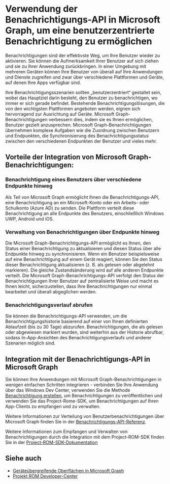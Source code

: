 # <a name="using-the-notifications-api-in-microsoft-graph-to-enable-human-centric-notification-experiences"></a>Verwendung der Benachrichtigungs-API in Microsoft Graph, um eine benutzerzentrierte Benachrichtigung zu ermöglichen 

Benachrichtigungen sind der effektivste Weg, um Ihre Benutzer wieder zu aktivieren. Sie können die Aufmerksamkeit Ihrer Benutzer auf sich ziehen und sie zu Ihrer Anwendung zurückbringen. In einer Umgebung mit mehreren Geräten können Ihre Benutzer von überall auf Ihre Anwendungen und Dienste zugreifen und zwar über verschiedene Plattformen und Geräte, auf denen Ihre Apps verfügbar sind. 

Ihre Benachrichtigungsszenarien sollten „benutzerzentriert“ gestaltet sein, wobei das Hauptziel darin besteht, den Benutzer zu benachrichtigen, wo immer er sich gerade befindet. Bestehende Benachrichtigungslösungen, die von den wichtigsten Plattformen angeboten werden, eignen sich hervorragend zur Ausrichtung auf Geräte. Microsoft Graph-Benachrichtigungen verbessern dies, indem sie es Ihnen ermöglichen, Benutzer gezielt anzusprechen. Microsoft Graph-Benachrichtigungen übernehmen komplexe Aufgaben wie die Zuordnung zwischen Benutzern und Endpunkten, die Synchronisierung des Benachrichtigungsstatus zwischen den verschiedenen Endpunkten der Benutzer und vieles mehr. 

## <a name="why-integrate-with-microsoft-graph-notifications"></a>Vorteile der Integration von Microsoft Graph-Benachrichtigungen:
### <a name="deliver-notifications-to-a-user-across-different-endpoints"></a>Benachrichtigung eines Benutzers über verschiedene Endpunkte hinweg
Als Teil von Microsoft Graph ermöglicht Ihnen die Benachrichtigungs-API, eine Benachrichtigung an ein Microsoft-Konto oder ein Arbeits- oder Schulkonto (Azure AD) zu senden. Die Plattform verteilt diese Benachrichtigung an alle Endpunkte des Benutzers, einschließlich Windows UWP, Android und iOS. 

### <a name="manage-notifications-across-endpoints"></a>Verwaltung von Benachrichtigungen über Endpunkte hinweg
Die Microsoft Graph-Benachrichtigungs-API ermöglicht es Ihnen, den Status einer Benachrichtigung zu aktualisieren und diesen Status über alle Endpunkte hinweg zu synchronisieren. Wenn ein Benutzer beispielsweise auf eine Benachrichtigung auf einem Gerät reagiert, können Sie den Status dieser Benachrichtigung aktualisieren (z. B. als gelesen oder abgelehnt markieren). Die gleiche Zustandsänderung wird auf alle anderen Endpunkte verteilt. Die Microsoft Graph-Benachrichtigungs-API verfolgt den Status der Benachrichtigungen Ihrer Benutzer auf zentralisierte Weise und macht es Ihnen leicht, sicherzustellen, dass Ihre Benachrichtigungen nur einmal bearbeitet und überall abgeglichen werden.

### <a name="retrieve-notification-history"></a>Benachrichtigungsverlauf abrufen
Sie können die Benachrichtigungs-API verwenden, um die Benachrichtigungshistorie basierend auf einer von Ihnen definierten Ablaufzeit (bis zu 30 Tage) abzurufen. Benachrichtigungen, die als gelesen oder abgewiesen markiert wurden, sind weiterhin aus der Historie abrufbar, sodass In-App-Ansichten des Benachrichtigungsverlaufs und anderer Szenarien möglich sind. 

## <a name="integrating-with-the-notifications-api-in-microsoft-graph"></a>Integration mit der Benachrichtigungs-API in Microsoft Graph

Sie können Ihre Anwendungen mit Microsoft Graph-Benachrichtigungen in wenigen einfachen Schritten integrieren - verbinden Sie Ihre Anwendung über das Windows Dev Center, verwenden Sie die Methode [Benachrichtigung erstellen](../api-reference/beta/api/projectrome_notification_post.md), um Benachrichtigungen zu veröffentlichen und verwenden Sie das Project-Rome-SDK, um Benachrichtigungen auf Ihren App-Clients zu empfangen und zu verwalten.  

Weitere Informationen zur Verteilung von Benutzerbenachrichtigungen über Microsoft Graph finden Sie in der [Benachrichtigungs-API-Referenz](../api-reference/beta/resources/notifications-api-overview.md).
 
Weitere Informationen zum Empfangen und Verwalten von Benachrichtigungen durch die Integration mit dem Project-ROM-SDK finden Sie in der [Project-ROM-SDK-Dokumentation](https://docs.microsoft.com/en-us/windows/project-rome/) 

## <a name="see-also"></a>Siehe auch

- [Geräteübergreifende Oberflächen in Microsoft Graph](cross-device-concept-overview.md)
- [Projekt ROM Developer-Center](http://aka.ms/projectrome)
